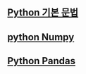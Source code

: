 ## [Python 기본 문법](https://github.com/lold2424/school_study/tree/main/Python/2-1/Basic_grammar)

## [python Numpy](https://github.com/lold2424/school_study/tree/main/Python/2-1/Numpy)

## [Python Pandas](https://github.com/lold2424/school_study/tree/main/Python/2-1/Pandas)
